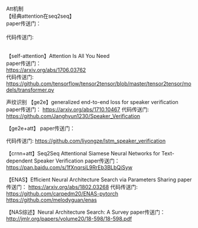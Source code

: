 Att机制<br>
【经典attention在seq2seq】<br>
paper传送门：<br>
<br>
代码传送门:<br>
<br>

【self-attention】Attention Is All You Need<br>
paper传送门：<br>
https://arxiv.org/abs/1706.03762<br>
代码传送门:<br>
https://github.com/tensorflow/tensor2tensor/blob/master/tensor2tensor/models/transformer.py<br>

声纹识别
【ge2e】generalized end-to-end loss for speaker verification 
paper传送门：
https://arxiv.org/abs/1710.10467
代码传送门:
https://github.com/Janghyun1230/Speaker_Verification

【ge2e+att】
paper传送门：
 
代码传送门:
https://github.com/liyongze/lstm_speaker_verification

【crnn+att】Seq2Seq Attentional Siamese Neural Networks for Text-dependent Speaker Verification
paper传送门：
https://pan.baidu.com/s/1fXnqrsiL9RrEb3BLbQiSyw

【ENAS】Efficient Neural Architecture Search via Parameters Sharing
paper传送门：
https://arxiv.org/abs/1802.03268
代码传送门:
https://github.com/carpedm20/ENAS-pytorch
https://github.com/melodyguan/enas

【NAS综述】Neural Architecture Search: A Survey
paper传送门：
http://jmlr.org/papers/volume20/18-598/18-598.pdf



